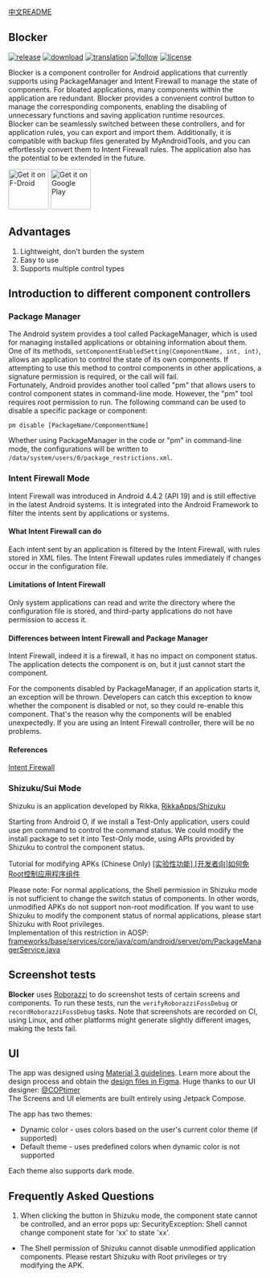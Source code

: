 [中文README](https://github.com/lihenggui/blocker/blob/main/README.zh-CN.md)

## Blocker
[![release](https://img.shields.io/github/v/release/lihenggui/blocker?label=release&color=red)](https://github.com/lihenggui/blocker/releases)
[![download](https://shields.io/github/downloads/lihenggui/blocker/total?label=download)](https://github.com/lihenggui/blocker/releases/latest)
[![translation](https://weblate.sanmer.dev/widget/blocker/svg-badge.svg)](https://weblate.sanmer.dev/engage/blocker/)
[![follow](https://img.shields.io/badge/follow-Telegram-blue.svg?label=follow)](https://t.me/blockerandroid) 
[![license](https://img.shields.io/github/license/lihenggui/blocker)](LICENSE) 


Blocker is a component controller for Android applications that currently supports using
PackageManager and Intent Firewall to manage the state of components. For bloated applications, many
components within the application are redundant. Blocker provides a convenient control button to
manage the corresponding components, enabling the disabling of unnecessary functions and saving
application runtime resources.  
Blocker can be seamlessly switched between these controllers, and for application rules, you can
export and import them. Additionally, it is compatible with backup files generated by
MyAndroidTools, and you can effortlessly convert them to Intent Firewall rules. The application also
has the potential to be extended in the future.

[<img src="https://fdroid.gitlab.io/artwork/badge/get-it-on.png"
     alt="Get it on F-Droid"
     height="80">](https://f-droid.org/packages/com.merxury.blocker/)
[<img src="https://play.google.com/intl/en_us/badges/images/generic/en-play-badge.png"
     alt="Get it on Google Play"
     height="80">](https://play.google.com/store/apps/details?id=com.merxury.blocker)

## Advantages
1. Lightweight, don't burden the system
2. Easy to use
3. Supports multiple control types

## Introduction to different component controllers
### Package Manager

The Android system provides a tool called PackageManager, which is used for managing installed
applications or obtaining information about them. One of its
methods, ```setComponentEnabledSetting(ComponentName, int, int)```, allows an application to control
the state of its own components. If attempting to use this method to control components in other
applications, a signature permission is required, or the call will fail.  
Fortunately, Android provides another tool called "pm" that allows users to control component states in command-line mode. However, the "pm" tool requires root permission to run. The following command can be used to disable a specific package or component:

```
pm disable [PackageName/ComponmentName]
```

Whether using PackageManager in the code or "pm" in command-line mode, the configurations will be written to ```/data/system/users/0/package_restrictions.xml```.

### Intent Firewall Mode
Intent Firewall was introduced in Android 4.4.2 (API 19) and is still effective in the latest Android systems. It is integrated into the Android Framework to filter the intents sent by applications or systems. 

#### What Intent Firewall can do
Each intent sent by an application is filtered by the Intent Firewall, with rules stored in XML files. The Intent Firewall updates rules immediately if changes occur in the configuration file.

#### Limitations of Intent Firewall
Only system applications can read and write the directory where the configuration file is stored, and third-party applications do not have permission to access it.

#### Differences between Intent Firewall and Package Manager
Intent Firewall, indeed it is a firewall, it has no impact on component status. The application detects the component is on, but it just cannot start the component.

For the components disabled by PackageManager, if an application starts it, an exception will be thrown. Developers can catch this exception to know whether the component is disabled or not, so they could re-enable this component. That's the reason why the components will be enabled unexpectedly. If you are using an Intent Firewall controller, there will be no problems.
#### References
[Intent Firewall](https://carteryagemann.com/pages/android-intent-firewall.html)

### Shizuku/Sui Mode
Shizuku is an application developed by Rikka, [RikkaApps/Shizuku](https://github.com/RikkaApps/Shizuku)

Starting from Android O, if we install a Test-Only application, users could use pm command to control the command status. We could modify the install package to set it into Test-Only mode, using APIs provided by Shizuku to control the component status.

Tutorial for modifying APKs (Chinese Only) [[实验性功能] [开发者向]如何免Root控制应用程序组件](https://github.com/lihenggui/blocker/wiki/%5B%E5%AE%9E%E9%AA%8C%E6%80%A7%E5%8A%9F%E8%83%BD%5D-%5B%E5%BC%80%E5%8F%91%E8%80%85%E5%90%91%5D%E5%A6%82%E4%BD%95%E5%85%8DRoot%E6%8E%A7%E5%88%B6%E5%BA%94%E7%94%A8%E7%A8%8B%E5%BA%8F%E7%BB%84%E4%BB%B6)

Please note: For normal applications, the Shell permission in Shizuku mode is not sufficient to
change the switch status of components. In other words, unmodified APKs do not support non-root
modification. If you want to use Shizuku to modify the component status of normal applications,
please start Shizuku with Root privileges.  
Implementation of this restriction in
AOSP: [frameworks/base/services/core/java/com/android/server/pm/PackageManagerService.java](https://cs.android.com/android/platform/superproject/main/+/main:frameworks/base/services/core/java/com/android/server/pm/PackageManagerService.java;l=3750;drc=02a77ed61cbeec253a1b49e732d1f27a9ff4b303;bpv=0;bpt=1)

## Screenshot tests

**Blocker** uses [Roborazzi](https://github.com/takahirom/roborazzi) to do screenshot tests
of certain screens and components. To run these tests, run the `verifyRoborazziFossDebug` or
`recordRoborazziFossDebug` tasks. Note that screenshots are recorded on CI, using Linux, and other
platforms might generate slightly different images, making the tests fail.

## UI
The app was designed using [Material 3 guidelines](https://m3.material.io/). Learn more about the design process and obtain the [design files in Figma](https://www.figma.com/file/T903MNmXtahDVf1yoOgXoI/Blocker).
Huge thanks to our UI designer: [@COPtimer](https://github.com/COPtimer)  
The Screens and UI elements are built entirely using Jetpack Compose.

The app has two themes:

* Dynamic color - uses colors based on the user's current color theme (if supported)
* Default theme - uses predefined colors when dynamic color is not supported

Each theme also supports dark mode.

## Frequently Asked Questions

1. When clicking the button in Shizuku mode, the component state cannot be controlled, and an error
   pops up: SecurityException: Shell cannot change component state for 'xx' to state 'xx'.

* The Shell permission of Shizuku cannot disable unmodified application components. Please restart
  Shizuku with Root privileges or try modifying the APK.
